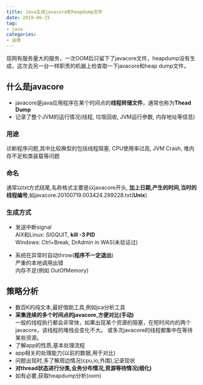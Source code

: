 ```yaml
---
title: Java生成javacore和heapdump文件
date: 2019-06-15
tag: 
- java
categories:
- 运维
---
```

现网有服务量大的服务，一次OOM后只留下了javacore文件，heapdump没有生成，这次去另一台一样职责的机器上检查取一下javacore和heap dump文件。
<!--more-->
## 什么是javacore

- javacore是java应用程序在某个时间点的**线程转储文件**，通常也称为**Thead Dump**
- 记录了整个JVM的运行情况(线程, 垃圾回收, JVM运行参数, 内存地址等信息)
### 用途
诊断程序问题,其中比较典型的包括线程阻塞, CPU使用率过高, JVM Crash, 堆内存不足和类装载等问题

### 命名
通常以txt方式结尾,名称格式主要是以javacore开头, **加上日期,产生的时间,当时的线程编号**,如javacore.20100719.003424.299228.txt(**Unix**)

### 生成方式
-   发送中断signal  
    AIX和Linux: SIGQUIT,  **kill -3 PID**  
    Windows: Ctrl+Break, DrAdmin in WAS(未验证过)
    
- 系统在异常时自动throw(**程序不一定退出**)  
    严重的本地调用出错  
    内存不足(例如 OutOfMemory)
## 策略分析

-   数百K的纯文本,最好借助工具,例如jca分析工具
-   **采集连续的多个时间点的javacore,方便对比(手动)**  
    一般的线程执行都会非常快，如果出现某个资源的阻塞，在短时间内的两个javacore，该线程的堆栈会变化不大。 或多次javacore的线程都集中在等待某些资源。
-   了解app的性质,基本处理流程
-   app相关的处理能力(以前的数据,用于对比)
-   问题出现时,多了解周边情况(cpu,io,外围),记录现状
-   **对thread状态进行分类,业务分布情况,资源等待情况(细化)**
-   如有必要,获取heapdump分析(oom)
<!--stackedit_data:
eyJoaXN0b3J5IjpbLTUwMzI0MzYzOCwzOTAzNzExNjNdfQ==
-->